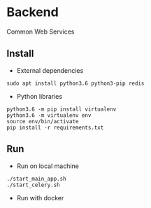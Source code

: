 # Backend
Common Web Services

## Install
- External dependencies
```
sudo apt install python3.6 python3-pip redis
```
- Python libraries
```
python3.6 -m pip install virtualenv
python3.6 -m virtualenv env
source env/bin/activate
pip install -r requirements.txt
```

## Run
- Run on local machine 
```
./start_main_app.sh
./start_celery.sh
```
- Run with docker
```

```
